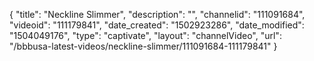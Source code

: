 {
    "title": "Neckline Slimmer",
    "description": "",
    "channelid": "111091684",
    "videoid": "111179841",
    "date_created": "1502923286",
    "date_modified": "1504049176",
    "type": "captivate",
    "layout": "channelVideo",
    "url": "\/bbbusa-latest-videos\/neckline-slimmer\/111091684-111179841"
}